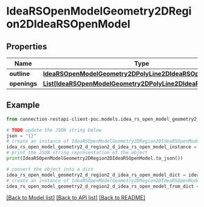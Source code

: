 # IdeaRSOpenModelGeometry2DRegion2DIdeaRSOpenModel


## Properties

Name | Type | Description | Notes
------------ | ------------- | ------------- | -------------
**outline** | [**IdeaRSOpenModelGeometry2DPolyLine2DIdeaRSOpenModel**](IdeaRSOpenModelGeometry2DPolyLine2DIdeaRSOpenModel.md) |  | [optional] 
**openings** | [**List[IdeaRSOpenModelGeometry2DPolyLine2DIdeaRSOpenModel]**](IdeaRSOpenModelGeometry2DPolyLine2DIdeaRSOpenModel.md) |  | [optional] 

## Example

```python
from connection-restapi-client-poc.models.idea_rs_open_model_geometry2_d_region2_d_idea_rs_open_model import IdeaRSOpenModelGeometry2DRegion2DIdeaRSOpenModel

# TODO update the JSON string below
json = "{}"
# create an instance of IdeaRSOpenModelGeometry2DRegion2DIdeaRSOpenModel from a JSON string
idea_rs_open_model_geometry2_d_region2_d_idea_rs_open_model_instance = IdeaRSOpenModelGeometry2DRegion2DIdeaRSOpenModel.from_json(json)
# print the JSON string representation of the object
print(IdeaRSOpenModelGeometry2DRegion2DIdeaRSOpenModel.to_json())

# convert the object into a dict
idea_rs_open_model_geometry2_d_region2_d_idea_rs_open_model_dict = idea_rs_open_model_geometry2_d_region2_d_idea_rs_open_model_instance.to_dict()
# create an instance of IdeaRSOpenModelGeometry2DRegion2DIdeaRSOpenModel from a dict
idea_rs_open_model_geometry2_d_region2_d_idea_rs_open_model_from_dict = IdeaRSOpenModelGeometry2DRegion2DIdeaRSOpenModel.from_dict(idea_rs_open_model_geometry2_d_region2_d_idea_rs_open_model_dict)
```
[[Back to Model list]](../README.md#documentation-for-models) [[Back to API list]](../README.md#documentation-for-api-endpoints) [[Back to README]](../README.md)



